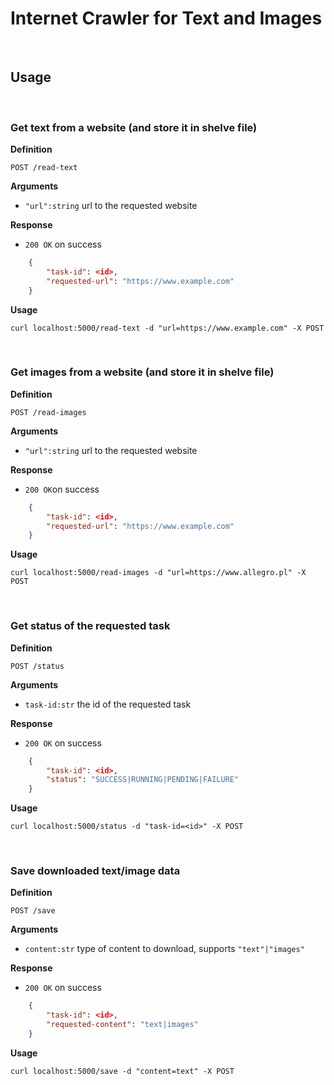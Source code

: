 # Internet Crawler for Text and Images

&nbsp;

## Usage

&nbsp;

### Get text from a website (and store it in shelve file)

**Definition**

 `POST /read-text`

 **Arguments**
 - `"url":string` url to the requested website

 **Response**

- `200 OK` on success

```json
    {
        "task-id": <id>,
        "requested-url": "https://www.example.com"
    }
```

**Usage**

`curl localhost:5000/read-text -d "url=https://www.example.com" -X POST`


&nbsp;

### Get images from a website (and store it in shelve file)

**Definition**

 `POST /read-images`

 **Arguments**
 - `"url":string` url to the requested website

 **Response**

- `200 OK`on success

```json
    {
        "task-id": <id>,
        "requested-url": "https://www.example.com"
    }
```

**Usage**

`curl localhost:5000/read-images -d "url=https://www.allegro.pl" -X POST`

&nbsp;

### Get status of the requested task

**Definition**

 `POST /status`

 **Arguments**
 - `task-id:str` the id of the requested task

 **Response**

- `200 OK` on success

```json
    {
        "task-id": <id>,
        "status": "SUCCESS|RUNNING|PENDING|FAILURE"
    }
```

**Usage**

`curl localhost:5000/status -d "task-id=<id>" -X POST`

&nbsp;

### Save downloaded text/image data

**Definition**

`POST /save`

**Arguments**
 - `content:str` type of content to download, supports `"text"|"images"`

 **Response**

- `200 OK` on success

```json
    {
        "task-id": <id>,
        "requested-content": "text|images"
    }
```

**Usage**

`curl localhost:5000/save -d "content=text" -X POST`

